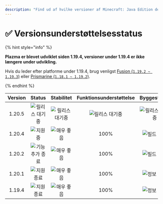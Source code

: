 ```yaml
---
description: "Find ud af hvilke versioner af Minecraft: Java Edition der understøttes af Plazma."
---
```


# ✅ Versionsunderstøttelsesstatus

{% hint style="info" %}

**Plazma er blevet udviklet siden 1.19.4, versioner under 1.19.4 er ikke længere under udvikling.**

Hvis du leder efter platforme under 1.19.4, brug venligst [Fusion (`1.19.2 ~ 1.19.3`)](https://github.com/RuinedTechnologyUnify/Fusion) eller [Prismarine (`1.18.1 ~ 1.19.2`)](https://github.com/PrismarineTeam/Prismarine).

{% endhint %}

[wtr]: https://img.shields.io/badge/Afventer%20udgivelse-gray?style=for-the-badge

[atv]: https://img.shields.io/badge/Understøttet-success?style=for-the-badge

[mtn]: https://img.shields.io/badge/기능%20추가%20종료-blue?style=for-the-badge

[eol]: https://img.shields.io/badge/지원%20종료-red?style=for-the-badge

[nul]: https://img.shields.io/badge/Ingen%20oplysninger-gray?style=for-the-badge

[vgd]: https://img.shields.io/badge/Meget%20godt-blue?style=for-the-badge

[100]: https://img.shields.io/badge/100%25-blue?style=for-the-badge

| Version |      Status      |    Stabilitet   | Funktionsunderstøttelse |   Byggestatus   |
| :-----: | :--------------: | :-------------: | :---------------------: | :-------------: |
|  1.20.5 |  ![릴리스 대기중][wtr] | ![릴리스 대기중][wtr] |     ![릴리스 대기중][wtr]     | ![릴리스 대기중][wtr] |
|  1.20.4 |    ![지원중][atv]   |  ![매우 좋음][vgd]  |           100%          |  ![빌드 상태][204]  |
|  1.20.2 | ![기능 추가 종료][mtn] |  ![매우 좋음][vgd]  |           100%          |  ![빌드 상태][202]  |
|  1.20.1 |   ![지원 종료][eol]  |  ![매우 좋음][vgd]  |           100%          |  ![정보 없음][nul]  |
|  1.19.4 |   ![지원 종료][eol]  |  ![매우 좋음][vgd]  |           100%          |  ![정보 없음][nul]  |

[204]: https://img.shields.io/github/actions/workflow/status/PlazmaMC/Plazma/release.yml?style=for-the-badge&label=%20&branch=ver/1.20.4

[202]: https://img.shields.io/github/actions/workflow/status/PlazmaMC/Plazma/release.yml?style=for-the-badge&label=%20&branch=ver/1.20.2

<!--

https://api.plazmamc.org/v1/badge/<bit>/<str>
- bit: RGB (Boolean, ...)
    - EX) 110 -> Yellow / 001 -> Blue / 000 -> Grey
    000 001 010 011 100 101 110 111

[wtr]: https://api.plazmamc.org/v1/badge/0/릴리스%20대기중

[dev]: https://api.plazmamc.org/v1/badge/1/개발중
[atv]: https://api.plazmamc.org/v1/badge/2/지원중
[mtn]: https://api.plazmamc.org/v1/badge/6/기능%20추가%20종료
[eol]: https://api.plazmamc.org/v1/badge/4/지원%20종료

[ukn]: https://api.plazmamc.org/v1/badge/0/정보%20없음
[vgd]: https://api.plazmamc.org/v1/badge/1/매우%20좋음

|  버전  |          상태          |        안정성        |       기능 지원       |       빌드 상태       |
| :----: | :-------------------: | :------------------: | :------------------: | :------------------: |
| 1.20.5 | ![릴리스 대기중][wtr]  | ![릴리스 대기중][wtr] | ![릴리스 대기중][wtr] | ![릴리스 대기중][wtr] |
| 1.20.4 |    ![지원중][atv]     |   ![매우 좋음][vgd]   |         100%         | [![빌드 상태](https://build.plazmamc.org/1.20.4/sh)](https://build.plazmamc.org/1.20.4/) |
| 1.20.2 | ![기능 추가 종료][mtn] |   ![매우 좋음][vgd]   |         100%        | [![빌드 상태](https://build.plazmamc.org/1.20.2/sh)](https://build.plazmamc.org/1.20.2/) |
| 1.20.1 |   ![지원 종료][eol]    |   ![매우 좋음][vgd]  |         100%         |   ![빌드 상태][ukn]   |
| 1.19.4 |   ![지원 종료][eol]    |   ![매우 좋음][vgd]  |         100%         |   ![빌드 상태][ukn]   |
-->
